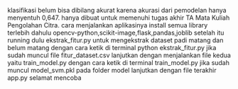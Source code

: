 klasifikasi belum bisa dibilang akurat karena akurasi dari pemodelan hanya menyentuh 0,647. hanya dibuat untuk memenuhi tugas akhir TA Mata Kuliah Pengolahan Citra.
cara menjalankan aplikasinya install semua library terlebih dahulu opencv-python,scikit-image,flask,pandas,joblib
setelah itu running dulu ekstrak_fitur.py untuk mengekstrak dataset padi matang dan belum matang dengan cara ketik di terminal python ekstrak_fitur.py
jika sudah muncul file fitur_dataset.csv lanjutkan dengan menjalankan file kedua yaitu train_model.py dengan cara ketik di terminal train_model.py
jika sudah muncul model_svm.pkl pada folder model lanjutkan dengan file terakhir app.py
selamat mencoba
